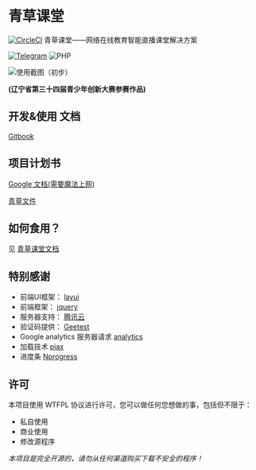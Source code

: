 # 青草课堂
[![CircleCI](https://circleci.com/gh/qcminecraft/qc_classroom.svg?style=svg&circle-token=e33f17a2b23f23e80f9d31d6e34b0ff898fd3ff4)](https://circleci.com/gh/qcminecraft/qc_classroom)
青草课堂——网络在线教育智能直播课堂解决方案

[![Telegram](https://img.shields.io/badge/Telegram-Join--the--chat-green.svg?logo=telegram&style=for-the-badge)](https://t.me/joinchat/IoZlgxelV02lQRfJSxDCtA)
![PHP](https://img.shields.io/badge/PHP-v5.6-green.svg?logo=php&style=for-the-badge)

![使用截图（初步）](https://i.loli.net/2019/02/26/5c754e7372bf6.png)

**(辽宁省第三十四届青少年创新大赛参赛作品)**
## 开发&使用 文档
[Gitbook](https://qctech.gitbook.io/qc-class/-LYeG6RIfFBKXqnZjrlm/)

## 项目计划书
[Google 文档(需要魔法上网)](https://docs.google.com/document/d/1wucpRcdmW1fEJq2huDKZVGJLCpeBQYsSts2dUoesVe8/edit?usp=sharing)

[青草文件](https://file.qcminecraft.com/index.php?share/file&user=1&sid=TYmnaZNw)

## 如何食用？
见 [青草课堂文档](https://qctech.gitbook.io/qc-class/-LYeG6RIfFBKXqnZjrlm/shi-yong-wen-dang/untitled)

## 特别感谢
- 前端UI框架： [layui](https://github.com/sentsin/layui)
- 前端框架： [jquery](https://github.com/jquery/jquery)
- 服务器支持： [腾讯云](https://cloud.tencent.com/)
- 验证码提供： [Geetest](https://www.geetest.com/)
- Google analytics 服务器请求 [analytics](https://stneng.com/google-analytics-%E5%BC%82%E6%AD%A5%E8%AF%B7%E6%B1%82%EF%BC%88%E6%9C%8D%E5%8A%A1%E7%AB%AF%E8%AF%B7%E6%B1%82%EF%BC%89/)
- 加载技术 [pjax](https://github.com/qcminecraft/jquery-pjax)
- 进度条 [Nprogress](https://github.com/rstacruz/nprogress)

## 许可
本项目使用 WTFPL 协议进行许可，您可以做任何您想做的事，包括但不限于：
 * 私自使用
 * 商业使用
 * 修改源程序

*本项目是完全开源的，请勿从任何渠道购买下载不安全的程序！*
